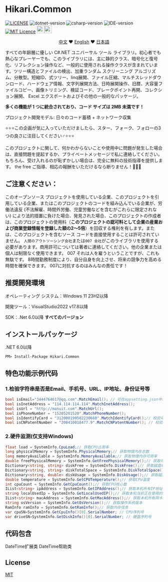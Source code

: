 # Hikari.Common
[![LICENSE](https://img.shields.io/badge/license-Anti%20996-blue.svg)](https://github.com/996icu/996.ICU/blob/master/LICENSE)
<img alt="dotnet-version" src="https://img.shields.io/badge/.net-%3E%3D6.0-blue.svg"></img>
<img alt="csharp-version" src="https://img.shields.io/badge/C%23-latest-blue.svg"></img>
<img alt="IDE-version" src="https://img.shields.io/badge/IDE-vs2022-blue.svg"></img>
[![MIT Licence](https://img.shields.io/badge/license-MIT-blue.svg)](https://opensource.org/licenses/mit-license.php)
<a href="https://github.com/LoveHikari/friendly_csharp_common"><img src="https://upload.wikimedia.org/wikipedia/commons/thumb/9/95/Font_Awesome_5_brands_github.svg/54px-Font_Awesome_5_brands_github.svg.png" height="24"><img src="https://upload.wikimedia.org/wikipedia/commons/thumb/2/29/GitHub_logo_2013.svg/128px-GitHub_logo_2013.svg.png" height="24"></a>

<p align="center">
    <a href="https://github.com/LoveHikari/friendly_csharp_common/blob/master/README.md">中文</a>
    ❤
    <a href="https://github.com/LoveHikari/friendly_csharp_common/blob/master/README.en.md">English</a>
	❤
    <a href="https://github.com/LoveHikari/friendly_csharp_common/blob/master/README.jp.md">日本語</a>
</p>

すべての年齢層に優しい C#.NET ユニバーサル ツール ライブラリ。初心者でも熱心なプレーヤーでも、このライブラリには、主に静的クラス、暗号化と復号化、リフレクション操作など、一般的に使用される操作クラスが含まれています。ツリー構造とファイルの検出、加重ランダム スクリーニング アルゴリズム、分散型。短縮ID、式ツリー、linq展開、ファイル圧縮、マルチスレッドダウンロード、ハードウェア情報、文字列展開方法、日時展開操作、旧暦、大容量ファイルコピー、画像トリミング、検証コード、ブレークポイント再開、コレクション展開、 Excel エクスポートおよびその他の一般的なパッケージ。

**多くの機能が 1 つに統合されており、コード サイズは 2MB 未満です！**

プロジェクト開発モデル: 日々のコード蓄積 + ネットワーク収集

⭐⭐⭐この企画が気に入っていただけましたら、スター、フォーク、フォローの3つの良さに注目してください♂⭐⭐⭐

このプロジェクトに関して、何かわからないことや使用中に問題が発生した場合は、直接問題を提起するか、プライベートメッセージで私に連絡してください。もちろん、受け入れるのが恥ずかしい場合は、完全に無料の技術指導を提供します。 the free ご指導、相応の報酬をいただけるなら断りません！🤣🤣🤣

## ご注意ください：
このオープンソース プロジェクトを使用している企業、このプロジェクトを引用している企業、またはこのプロジェクトのコードを組み込んでいる企業が、労働法違反 (不法解雇、時間外労働、児童労働などを含むがこれらに限定されない) により法的措置に負けた場合、発見された場合、このプロジェクトの作成者は、このプロジェクトの使用料（**このプロジェクトの認可料として企業の産業および商業登録情報を登録した額の2～5倍**）を回収する権利を有します。または、このプロジェクトを含むソース コードを直接使用することは許可されていません。 `人間のアウトソーシング会社`または`007 会社`がこのライブラリを使用する必要があります。商用許可については著者に連絡してください。他の企業または個人は制限なく使用できます。 007 それは人を雇うということですが、これも無駄です。 8時間勤務制度により、自分自身を向上させ、将来の競争力を高める時間を確保できます。 007に対抗するのはみんなの責任です！

## 推奨開発環境
オペレーティング システム：Windows 11 23H2以降

開発ツール：VisualStudio2022 v17.8以降

SDK：.Net 6.0以降 **すべてのバージョン**

## インストールパッケージ
.NET 6.0以降
```shell
PM> Install-Package Hikari.Common
```

## 特色功能示例代码
### 1.检验字符串是否是Email、手机号、URL、IP地址、身份证号等
```csharp
bool isEmail="3444764617@qq.com".MatchEmail(); // 可在appsetting.json中添加EmailDomainWhiteList和EmailDomainBlockList配置邮箱域名黑白名单，逗号分隔，如"EmailDomainBlockList": "^\\w{1,5}@qq.com,^\\w{1,5}@163.com,^\\w{1,5}@gmail.com,^\\w{1,5}@outlook.com",
bool isInetAddress = "114.114.114.114".MatchInetAddress();
bool isUrl = "http://masuit.com".MatchUrl();
bool isPhoneNumber = "15205201520".MatchPhoneNumber();
bool isIdentifyCard = "312000199502230660".MatchIdentifyCard();// 校验中国大陆身份证号
bool isCNPatentNumber = "200410018477.9".MatchCNPatentNumber(); // 校验中国专利申请号或专利号，是否带校验位，校验位前是否带“.”，都可以校验，待校验的号码前不要带CN、ZL字样的前缀
```

### 2.硬件监测(仅支持Windows)
```csharp
float load = SystemInfo.CpuLoad;// 获取CPU占用率
long physicalMemory = SystemInfo.PhysicalMemory;// 获取物理内存总数
long memoryAvailable = SystemInfo.MemoryAvailable;// 获取物理内存可用率
double freePhysicalMemory = SystemInfo.GetFreePhysicalMemory();// 获取可用物理内存
Dictionary<string, string> diskFree = SystemInfo.DiskFree();// 获取磁盘每个分区可用空间
Dictionary<string, string> diskTotalSpace = SystemInfo.DiskTotalSpace();// 获取磁盘每个分区总大小
Dictionary<string, double> diskUsage = SystemInfo.DiskUsage();// 获取磁盘每个分区使用率
double temperature = SystemInfo.GetCPUTemperature();// 获取CPU温度
int cpuCount = SystemInfo.GetCpuCount();// 获取CPU核心数
IList<string> ipAddress = SystemInfo.GetIPAddress();// 获取本机所有IP地址
string localUsedIp = SystemInfo.GetLocalUsedIP();// 获取本机当前正在使用的IP地址
IList<string> macAddress = SystemInfo.GetMacAddress();// 获取本机所有网卡mac地址
string osVersion = SystemInfo.GetOsVersion();// 获取操作系统版本
RamInfo ramInfo = SystemInfo.GetRamInfo();// 获取内存信息
var cpuSN=SystemInfo.GetCpuInfo()[0].SerialNumber; // CPU序列号
var driveSN=SystemInfo.GetDiskInfo()[0].SerialNumber; // 硬盘序列号
```

## 代码包含
DateTime扩展类
DateTime帮助类

## License
[MIT](https://github.com/LoveHikari/friendly_csharp_common/blob/master/LICENSE)
